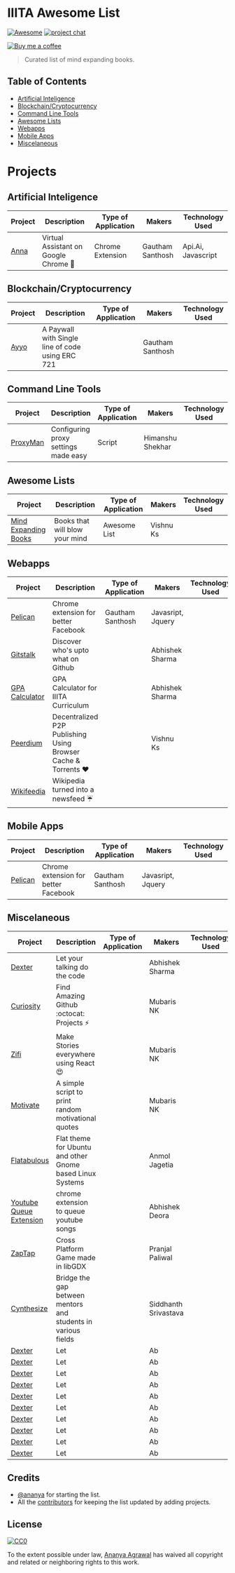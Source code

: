 # IIITA Awesome List


[![Awesome](https://cdn.rawgit.com/sindresorhus/awesome/d7305f38d29fed78fa85652e3a63e154dd8e8829/media/badge.svg)](https://github.com/sindresorhus/awesome) [![project chat](https://img.shields.io/badge/zulip-join_chat-brightgreen.svg)](https://books.zulipchat.com)


[![Buy me a coffee](https://www.buymeacoffee.com/assets/img/custom_images/orange_img.png)](https://www.buymeacoffee.com/hackerkid)

> Curated list of mind expanding books.

## Table of Contents
* [Artificial Inteligence](#artificial-inteligence)
* [Blockchain/Cryptocurrency](#blockchain/cryptocurrency)
* [Command Line Tools](#command-line-tools)
* [Awesome Lists](#awesome-lists)
* [Webapps](#webapps)
* [Mobile Apps](#mobile-apps)
* [Miscelaneous](#miscelaneous)

# Projects

## Artificial Inteligence
| Project | Description |Type of Application | Makers | Technology Used |  
|---------|-------------|--------------------|--------|-----------------|  
| [Anna](https://github.com/Anna-Assistant/Anna) | Virtual Assistant on Google Chrome :elephant: | Chrome Extension | Gautham Santhosh | Api.Ai, Javascript |  


## Blockchain/Cryptocurrency
| Project | Description |Type of Application | Makers | Technology Used |  
|---------|-------------|--------------------|--------|-----------------|  
| [Ayyo](https://github.com/gauthamzz/ayyo) | A Paywall with Single line of code using ERC 721 | | Gautham Santhosh | |  


## Command Line Tools
| Project | Description |Type of Application | Makers | Technology Used |  
|---------|-------------|--------------------|--------|-----------------|  
| [ProxyMan](https://github.com/himanshub16/ProxyMan) | Configuring proxy settings made easy | Script | Himanshu Shekhar | |


## Awesome Lists
| Project | Description |Type of Application | Makers | Technology Used |  
|---------|-------------|--------------------|--------|-----------------|  
| [Mind Expanding Books](https://github.com/hackerkid/Mind-Expanding-Books) | Books that will blow your mind | Awesome List |  Vishnu Ks | |  


## Webapps
| Project | Description |Type of Application | Makers | Technology Used |  
|---------|-------------|--------------------|--------|-----------------|  
| [Pelican](https://github.com/aviary-apps/Pelican) | Chrome extension for better Facebook | Gautham Santhosh | Javasript, Jquery |  
| [Gitstalk](https://github.com/thelittlewonder/gitstalk) | Discover who's upto what on Github | | Abhishek Sharma | |
| [GPA Calculator](https://github.com/thelittlewonder/gpacalculator) | GPA Calculator for IIITA Curriculum | | Abhishek Sharma | |
| [Peerdium](https://github.com/hackerkid/peerdium) | Decentralized P2P Publishing Using Browser Cache & Torrents :heart: | | Vishnu Ks | |
| [Wikifeedia](https://github.com/hackerkid/Wikifeedia) | Wikipedia turned into a newsfeed :umbrella: |


## Mobile Apps
| Project | Description |Type of Application | Makers | Technology Used |  
|---------|-------------|--------------------|--------|-----------------|  
| [Pelican](https://github.com/aviary-apps/Pelican) | Chrome extension for better Facebook | Gautham Santhosh | Javasript, Jquery |  


## Miscelaneous
| Project | Description |Type of Application | Makers | Technology Used |  
|---------|-------------|--------------------|--------|-----------------|  
| [Dexter](https://github.com/teamsudocode/dexter) | Let your talking do the code | | Abhishek Sharma | |
| [Curiosity](https://github.com/mubaris/curiosity) | Find Amazing Github :octocat: Projects :zap: | | Mubaris NK | |
| [Zifi](https://github.com/mubaris/zifi) | Make Stories everywhere using React :heart_eyes: | | Mubaris NK | |
| [Motivate](https://github.com/mubaris/motivate) | A simple script to print random motivational quotes | | Mubaris NK | |
| [Flatabulous](https://github.com/anmoljagetia/Flatabulous) | Flat theme for Ubuntu and other Gnome based Linux Systems | | Anmol Jagetia | |
| [Youtube Queue Extension](https://github.com/adeora7/youtube_queue_extension) | chrome extension to queue youtube songs | | Abhishek Deora | |
| [ZapTap](https://github.com/betterclever/ZapTap) | Cross Platform Game made in libGDX | | Pranjal Paliwal | |
| [Cynthesize](https://github.com/Cynthesize) |  Bridge the gap between mentors and students in various fields | | Siddhanth Srivastava | |
| [Dexter](https://github.com/) | Let | | Ab | |
| [Dexter](https://github.com/) | Let | | Ab | |
| [Dexter](https://github.com/) | Let | | Ab | |
| [Dexter](https://github.com/) | Let | | Ab | |
| [Dexter](https://github.com/) | Let | | Ab | |
| [Dexter](https://github.com/) | Let | | Ab | |
| [Dexter](https://github.com/) | Let | | Ab | |
| [Dexter](https://github.com/) | Let | | Ab | |
| [Dexter](https://github.com/) | Let | | Ab | |
| [Dexter](https://github.com/) | Let | | Ab | |




## Credits
* [@ananya](https://github.com/ananya) for starting the list.
* All the [contributors](https://github.com/ananya/IIITA-Awesome-List/graphs/contributors) for keeping the list updated by adding projects.

## License
[![CC0](http://i.creativecommons.org/p/zero/1.0/88x31.png)](http://creativecommons.org/publicdomain/zero/1.0/)

To the extent possible under law, [Ananya Agrawal](https://github.com/ananya) has waived all copyright and related or neighboring rights to this work.
